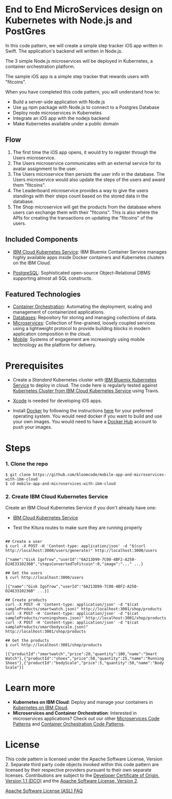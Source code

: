 
# End to End MicroServices design on Kubernetes with Node.js and PostGres

In this code pattern, we will create a simple step tracker iOS app written in Swift. The application's backend will written in Node.js.

The 3 simple Node.js microservices will be deployed in Kubernetes, a container orchestration platform.

The sample iOS app is a simple step tracker that rewards users with "fitcoins".

When you have completed this code pattern, you will understand how to:

* Build a server-side application with Node.js
* Use [`pg`](https://www.npmjs.com/package/pg) npm package with Node.js to connect to a Postgres Database
* Deploy node microservices in Kubernetes
* Integrate an iOS app with the nodejs backend
* Make Kubernetes available under a public domain

## Flow

<!-- ![Architecture diagram](docs/architecture.png) -->

1. The first time the iOS app opens, it would try to register through the Users microservice.
2. The Users microservice communicates with an external service for its avatar assignment to the user.
3. The Users microservice then persists the user info in the database. The Users microservice would also update the steps of the users and award them "fitcoins".
4. The Leaderboard microservice provides a way to give the users standings with their steps count based on the stored data in the database.
5. The Shop microservice will get the products from the database where users can exchange them with their "fitcoins". This is also where the APIs for creating the transactions on updating the "fitcoins" of the users.

## Included Components

* [IBM Cloud Kubernetes Service](https://console.bluemix.net/docs/containers/container_index.html): IBM Bluemix Container Service manages highly available apps inside Docker containers and Kubernetes clusters on the IBM Cloud.

* [PostgreSQL](https://www.postgresql.org/): Sophisticated open-source Object-Relational DBMS supporting almost all SQL constructs.

## Featured Technologies

* [Container Orchestration](https://www.ibm.com/cloud/container-service): Automating the deployment, scaling and management of containerized applications.
* [Databases](https://en.wikipedia.org/wiki/IBM_Information_Management_System#.22Full_Function.22_databases): Repository for storing and managing collections of data.
* [Microservices](https://www.ibm.com/developerworks/community/blogs/5things/entry/5_things_to_know_about_microservices?lang=en): Collection of fine-grained, loosely coupled services using a lightweight protocol to provide building blocks in modern application composition in the cloud.
* [Mobile](https://mobilefirstplatform.ibmcloud.com/): Systems of engagement are increasingly using mobile technology as the platform for delivery.


# Prerequisites

* Create a _Standard_ Kubernetes cluster with [IBM Bluemix Kubernetes Service](https://console.bluemix.net/docs/containers/cs_cli_install.html#cs_cli_install) to deploy in cloud. The code here is regularly tested against [Kubernetes Cluster from IBM Cloud Kubernetes Service](https://console.ng.bluemix.net/docs/containers/cs_ov.html#cs_ov) using Travis.

<!-- * [Helm](https://helm.sh/) package manager. Helm will be needed to install [cert-manager](https://github.com/jetstack/cert-manager) for issuing certificates from _Let's Encrypt_. You can install Helm by going to through their [official documentation](https://github.com/kubernetes/helm/blob/master/docs/install.md). -->

* [Xcode](https://developer.apple.com/xcode/) is needed for developing iOS apps.

* Install [Docker](https://www.docker.com) by following the instructions [here](https://www.docker.com/community-edition#/download) for your preferred operating system. You would need docker if you want to build and use your own images. You would need to have a [Docker Hub](https://hub.docker.com/) account to push your images.

# Steps

### 1. Clone the repo
```
$ git clone https://github.com/bloomcode/mobile-app-and-microservices-with-ibm-cloud
$ cd mobile-app-and-microservices-with-ibm-cloud
```

### 2. Create IBM Cloud Kubernetes Service

Create an IBM Cloud Kubernetes Service if you don't already have one:

* [IBM Cloud Kubernetes Service](https://console.bluemix.net/containers-kubernetes/catalog/cluster)

<!-- ### 3. Create and Deploy Kitura Microservices

* The Kitura applications are already built. Their source code is in their respective folders in `containers` folder. You can open the Xcode project file to open it in Xcode.

```
$ export DOCKERHUB_USERNAME=<your-dockerhub-username>

$ docker build -t $DOCKERHUB_USERNAME/kitura-users:latest containers/users/
$ docker build -t $DOCKERHUB_USERNAME/kitura-shop:latest containers/shop/
$ docker build -t $DOCKERHUB_USERNAME/kitura-leaderboards:latest containers/leaderboards/

$ docker push $DOCKERHUB_USERNAME/kitura-users:latest
$ docker push $DOCKERHUB_USERNAME/kitura-shop:latest
$ docker push $DOCKERHUB_USERNAME/kitura-leaderboards:latest
```

* Edit these Kubernetes manifests files in `manifests` folder to use your own images
  * leaderboard.yaml
  * shop.yaml
  * users.yaml

```
e.g. manifests/leaderboard.yaml
...
    image: anthonyamanse/kitura-leaderboard:1.0
    ## change the value to the images you just built in the previous step.
...
```

* You'll need to deploy a simple Postgres container in your cluster.
> This is only for testing (data will be deleted if container is destroyed/restarted). You'll need to setup your own persistency or you can use [Compose for PostgreSQL](https://www.ibm.com/cloud/compose/postgresql) for production.

```
## Create the credentials and deploy PostgreSQL
$ kubectl create cm postgres-cm --from-env-file=postgres-config.env
$ kubectl apply -f manifests/postgres.yaml

## Make sure the postgres container is running
$ kubectl get pods
```

* You can now deploy the Kitura microservices

```
$ kubectl apply -f manifests/leaderboard.yaml
$ kubectl apply -f manifests/shop.yaml
$ kubectl apply -f manifests/users.yaml

## Make sure the 3 of them are running
$ kubectl get pods
```

### 4. Expose with Kubernetes Ingress

* You would want to expose the backend you deployed so that the iOS app can communicate with it. With Kubernetes Ingress, this would allow you to expose these microservices. You can use the provided Ingress Subdomain that came with the IBM Cloud Kubernetes Service.

```
$ bx cs cluster-get <Your cluster name here>

## You should look for these values
## ..
## Ingress Subdomain: anthony-dev.us-south.containers.mybluemix.net
## Ingress Secret:    anthony-dev
## ..
```

* Modify `manifests/ingress.yaml` to use the provided subdomain you have

```
...
spec:
  tls:
  - hosts:
    - YOUR_INGRESS_SUBDOMAIN
    secretName: YOUR_INGRESS_SECRET
  backend:
    serviceName: users
    servicePort: 8080
  rules:
  - host: YOUR_INGRESS_SUBDOMAIN
...
```

> If you want to use your own domain, proceed to step #6

* Apply the Kubernetes Ingress resource

```
$ kubectl apply -f ingress-prod.yaml
```
 -->
 
 
 
* Test the Kitura routes to make sure they are running properly

```

## Create a user
$ curl -X POST -H 'Content-type: application/json' -d "$(curl http://localhost:3000/users/generate)" http://localhost:3000/users

{"name":"Gisk Igofrow","userId":"6A213D99-7C08-4BF2-A250-D24E3310236B","stepsConvertedToFitcoin":0,"image":"..." ...}

## Get the users
$ curl http://localhost:3000/users

[{"name":"Gisk Igofrow","userId":"6A213D99-7C08-4BF2-A250-D24E3310236B" ...}]

## Create products
curl -X POST -H 'Content-type: application/json' -d "$(cat sampleProducts/smartwatch.json)" http://localhost:3001/shop/products
curl -X POST -H 'Content-type: application/json' -d "$(cat sampleProducts/runningshoes.json)" http://localhost:3001/shop/products
curl -X POST -H 'Content-type: application/json' -d "$(cat sampleProducts/smartbodyscale.json)" http://localhost:3001/shop/products

## Get the products
$ curl http://localhost:3001/shop/products

[{"productId":"smartwatch","price":20,"quantity":100,"name":"Smart Watch"},{"productId":"shoes","price":50,"quantity":25,"name":"Running Shoes"},{"productId":"bodyScale","price":5,"quantity":50,"name":"Body Scale"}]
```

<!-- ### 5. Configure the iOS app

Open the Xcode project `iOS/KituraStepTracker/KituraStepTracker.xcworkspace`

* Modify the lines in the files in `Controllers` folder and `AppDelegate.swift` that says

```
let KituraBackendUrl = "https://anthony-dev.us-south.containers.mybluemix.net"

## Change the variable to point to your own backend
## let KituraBackendUrl = "https://YOUR_INGRESS_SUBDOMAIN"
```

* You can now build and run it in a simulator. The app should now be connected to your Kitura microservices in Kubernetes.
> To test the step tracking part of the app, you would need a physical device with a pedometer (iPhone 5s+).

![screenshot](docs/sample.jpeg)

### 6. Use your own domain name and manage certificate with Let's Encrypt

To enable TLS in your own domain, you may want to automate issuance of the TLS certificates. You can do this with `cert-manager` to request certificates from Let's Encrypt.

* Go to your domain registrar and create an _**A record**_ for your domain to point to the IP address of your Kubernetes ingress. You can get the IP address of your ingress by doing:

![sample A record](docs/sample-a-record.png)

```
$ kubectl get ing

## NAME      HOSTS                  ADDRESS          PORTS     AGE
## ingress   www.ibm-fitchain.com   169.48.XYZ.XYZ   80, 443   2d
```

* You would need to first initialize `helm`. This will install `tiller` in your cluster.

```
$ helm init
```

* You can now install `cert-manager`

```
$ helm install \
    --name cert-manager \
    --namespace kube-system \
    stable/cert-manager
```

* Modify `cert-manager/issuer.yaml` to use your own valid email address.
  > More details [here](https://cert-manager.readthedocs.io/en/latest/tutorials/acme/http-validation.html)

```
...
email: EMAIL_ADDRESS
## change it to a valid one
...
```

* Deploy the issuer resource

```
$ kubectl apply -f cert-manager/issuer.yaml
```

* Modify `cert-manager/certificate.yaml`

```
...
spec:

  ## THIS WILL PRODUCE A CERTIFICATE NAMED ibm-fitchain-com-tls
  secretName: ibm-fitchain-com-tls
  issuerRef:
    name: letsencrypt-prod

  ## PROVIDE YOUR OWN DOMAIN NAME
  commonName: www.ibm-fitchain.com
  dnsNames:
  - www.ibm-fitchain.com
  acme:
    config:
    - http01:
        ingressClass: nginx
      domains:

      ## PROVIDE YOUR OWN DOMAIN NAME
      - www.ibm-fitchain.com
    - http01:
        ingress: my-ingress
      domains:

      ## PROVIDE YOUR OWN DOMAIN NAME
      - www.ibm-fitchain.com
```

* Deploy the certificate resource

```
$ kubectl apply -f cert-manager/certificate.yaml

## Wait for the certificate to get issued
$ kubectl describe certificate
```

* Once successful, you can check in your browser if your domain is working properly. If it has proper certificates, you should be able to see a Kitura starting page without security warning from your browser. _(You'll also see a lockpad icon beside your domain name)_ -->

<!-- # Links

* [Kitura](https://www.kitura.io/): A powerful server-side Swift web framework.
* [Swift-Kuery-ORM](https://github.com/IBM-Swift/Swift-Kuery-ORM): An ORM (Object Relational Mapping) library built for Swift. Using it allows you to simplify persistence of model objects with your server.
* [cert-manager](https://cert-manager.readthedocs.io/en/latest/index.html): A native Kubernetes certificate management controller. It can help with issuing certificates from a variety of sources, such as Let’s Encrypt, HashiCorp Vault or a simple signing keypair.
* [Deploy a Core ML model with Watson Visual Recognition](https://developer.ibm.com/code/patterns/deploy-a-core-ml-model-with-watson-visual-recognition): code pattern shows you how to create a Core ML model using Watson Visual Recognition, which is then deployed into an iOS application. -->

# Learn more

* **Kubernetes on IBM Cloud**: Deploy and manage your containers in [Kubernetes on IBM Cloud](https://www.ibm.com/cloud/container-service).
* **Microservices and Container Orchestration**:
Interested in microservices applications? Check out our other [Microservices Code Patterns](https://developer.ibm.com/code/technologies/microservices/) and [Container Orchestration Code Patterns](https://developer.ibm.com/code/technologies/container-orchestration/).


# License
This code pattern is licensed under the Apache Software License, Version 2.  Separate third party code objects invoked within this code pattern are licensed by their respective providers pursuant to their own separate licenses. Contributions are subject to the [Developer Certificate of Origin, Version 1.1 (DCO)](https://developercertificate.org/) and the [Apache Software License, Version 2](http://www.apache.org/licenses/LICENSE-2.0.txt).

[Apache Software License (ASL) FAQ](http://www.apache.org/foundation/license-faq.html#WhatDoesItMEAN)
